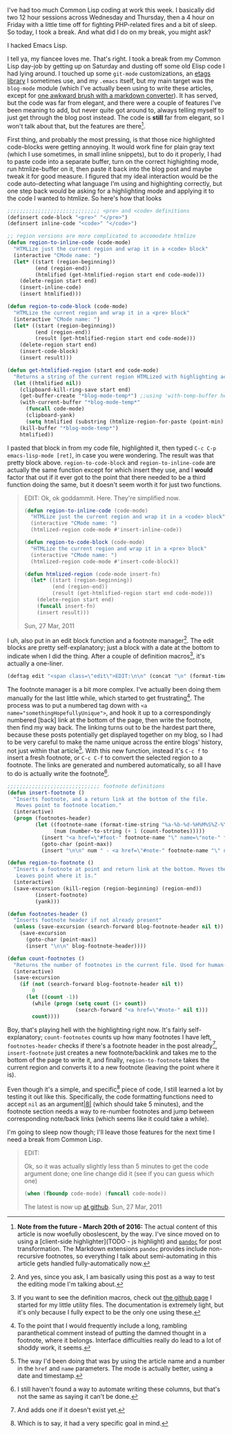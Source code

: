 I've had too much Common Lisp coding at work this week. I basically did two 12 hour sessions across Wednesday and Thursday, then a 4 hour on Friday with a little time off for fighting PHP-related fires and a bit of sleep. So today, I took a break. And what did I do on my break, you might ask?

I hacked Emacs Lisp.

I tell ya, my fiancee loves me. That's right. I took a break from my Common Lisp day-job by getting up on Saturday and dusting off some old Elisp code I had lying around. I touched up some `git-mode` customizations, an [etags library](http://codereview.stackexchange.com/questions/45/emacs-etags-shortcut-functions") I sometimes use, and my `.emacs` itself, but my main target was the `blog-mode` module (which I've actually been using to write these articles, except for [one awkward brush with a markdown converter](http://langnostic.blogspot.com/2011/03/puzzling-with-lisp.html")). It has served, but the code was far from elegant, and there were a couple of features I've been meaning to add, but never quite got around to, always telling myself to just get through the blog post instead. The code is <b>still</b> far from elegant, so I won't talk about that, but the features are there[^note-0].

[^note-0]: **Note from the future - March 20th of 2016:** The actual content of this article is now woefully oboslescent, by the way. I've since moved on to using a [client-side highlighter](TODO - js highlight) and [`pandoc`](TODO) for post transformation. The Markdown extensions `pandoc` provides include non-recursive footnotes, so everything I talk about semi-automating in this article gets handled fully-automatically now.

First thing, and probably the most pressing, is that those nice highlighted code-blocks were getting annoying. It would work fine for plain gray text (which I use sometimes, in small inline snippets), but to do it properly, I had to paste code into a separate buffer, turn on the correct highighting mode, run htmlize-buffer on it, then paste it back into the blog post and maybe tweak it for good measure. I figured that my ideal interaction would be the code auto-detecting what language I'm using and highighting correctly, but one step back would be asking for a highlighting mode and applying it to the code I wanted to htmlize. So here's how that looks

```lisp
;;;;;;;;;;;;;;;;;;;;;;;;;;;;;; <pre> and <code> definitions
(definsert code-block "<pre>" "</pre>")
(definsert inline-code "<code>" "</code>")

;; region versions are more complicated to accomodate htmlize
(defun region-to-inline-code (code-mode)
  "HTMLize just the current region and wrap it in a <code> block"
  (interactive "CMode name: ")
  (let* ((start (region-beginning))
         (end (region-end))
         (htmlified (get-htmlified-region start end code-mode)))
    (delete-region start end)
    (insert-inline-code)
    (insert htmlified)))

(defun region-to-code-block (code-mode)
  "HTMLize the current region and wrap it in a <pre> block"
  (interactive "CMode name: ")
  (let* ((start (region-beginning))
         (end (region-end))
         (result (get-htmlified-region start end code-mode)))
    (delete-region start end)
    (insert-code-block)
    (insert result)))

(defun get-htmlified-region (start end code-mode)
  "Returns a string of the current region HTMLized with highlighting according to code-mode"
  (let ((htmlified nil))
    (clipboard-kill-ring-save start end)
    (get-buffer-create "*blog-mode-temp*") ;;using 'with-temp-buffer here doesn't apply correct higlighting
    (with-current-buffer "*blog-mode-temp*"
      (funcall code-mode)
      (clipboard-yank)
      (setq htmlified (substring (htmlize-region-for-paste (point-min) (point-max)) 6 -6)))
    (kill-buffer "*blog-mode-temp*")
    htmlified))
```

I pasted that block in from my code file, highlighted it, then typed `C-c C-p emacs-lisp-mode [ret]`, in case you were wondering. The result was that pretty block above. `region-to-code-block` and `region-to-inline-code` are actually the same function except for which insert they use, and I <b>would</b> factor that out if it ever got to the point that there needed to be a third function doing the same, but it doesn't seem worth it for just two functions.

> EDIT:
> Ok, ok goddammit. Here. They're simplified now.
>
> ```lisp
> (defun region-to-inline-code (code-mode)
>   "HTMLize just the current region and wrap it in a <code> block"
>   (interactive "CMode name: ")
>   (htmlized-region code-mode #'insert-inline-code))
>
> (defun region-to-code-block (code-mode)
>   "HTMLize the current region and wrap it in a <pre> block"
>   (interactive "CMode name: ")
>   (htmlized-region code-mode #'insert-code-block))
>
> (defun htmlized-region (code-mode insert-fn)
>   (let* ((start (region-beginning))
>          (end (region-end))
>          (result (get-htmlified-region start end code-mode)))
>     (delete-region start end)
>     (funcall insert-fn)
>     (insert result)))
> ```
>
> Sun, 27 Mar, 2011

I uh, also put in an edit block function and a footnote manager[^note-1]. The edit blocks are pretty self-explanatory; just a block with a date at the bottom to indicate when I did the thing. After a couple of definition macros[^note-2], it's actually a one-liner.

[^note-1]: And yes, since you ask, I am basically using this post as a way to test the editing mode I'm talking about.
[^note-2]: If you want to see the definition macros, check out [the github page](https://github.com/Inaimathi/emacs-utils") I started for my little utility files. The documentation is extremely light, but it's only because I fully expect to be the only one using these.


```lisp
(deftag edit "<span class=\"edit\">EDIT:\n\n" (concat "\n" (format-time-string "%a, %d %b, %Y" (current-time)) "</span>"))
```

The footnote manager is a bit more complex. I've actually been doing them manually for the last little while, which started to get frustrating[^note-3]. The process was to put a numbered tag down with `<a name="somethingHopefullyUnique">`, and hook it up to a correspondingly numbered [back] link at the bottom of the page, then write the footnote, then find my way back. The linking turns out to be the hardest part there, because these posts potentially get displayed together on my blog, so I had to be very careful to make the name unique across the entire blogs' history, not just within that article[^note-4]. With this new function, instead it's `C-c f` to insert a fresh footnote, or `C-c C-f` to convert the selected region to a footnote. The links are generated and numbered automatically, so all I have to do is actually write the footnote[^note-5].

[^note-3]: To the point that I would frequently include a long, rambling paranthetical comment instead of putting the damned thought in a footnote, where it belongs. Interface difficulties really do lead to a lot of shoddy work, it seems.
[^note-4]: The way I'd been doing that was by using the article name and a number in the `href` and `name` parameters. The mode is actually better, using a date and timestamp.
[^note-5]: I still haven't found a way to automate writing these columns, but that's not the same as saying it can't be done.

```lisp
;;;;;;;;;;;;;;;;;;;;;;;;;;;;;; footnote definitions
(defun insert-footnote ()
  "Inserts footnote, and a return link at the bottom of the file.
   Moves point to footnote location."
  (interactive)
  (progn (footnotes-header)
         (let ((footnote-name (format-time-string "%a-%b-%d-%H%M%S%Z-%Y" (current-time)))
               (num (number-to-string (+ 1 (count-footnotes)))))
           (insert "<a href=\"#foot-" footnote-name "\" name=\"note-" footnote-name "\">[" num "]</a>")
           (goto-char (point-max))
           (insert "\n\n" num " - <a href=\"#note-" footnote-name "\" name=\"foot-" footnote-name "\">[back]</a> - "))))

(defun region-to-footnote ()
  "Inserts a footnote at point and return link at the bottom. Moves the current region to the end of the file.
   Leaves point where it is."
  (interactive)
  (save-excursion (kill-region (region-beginning) (region-end))
         (insert-footnote)
         (yank)))

(defun footnotes-header ()
  "Inserts footnote header if not already present"
  (unless (save-excursion (search-forward blog-footnote-header nil t))
    (save-excursion
      (goto-char (point-max))
      (insert "\n\n" blog-footnote-header))))

(defun count-footnotes ()
  "Returns the number of footnotes in the current file. Used for human-readable note labels"
  (interactive)
  (save-excursion
    (if (not (search-forward blog-footnote-header nil t))
        0
      (let ((count -1))
        (while (progn (setq count (1+ count))
                      (search-forward "<a href=\"#note-" nil t)))
        count))))
```

Boy, that's playing hell with the highlighting right now. It's fairly self-explanatory; `count-footnotes` counts up how many footnotes I have left, `footnotes-header` checks if there's a footnote header in the post already[^note-6], `insert-footnote` just creates a new footnote/backlink and takes me to the bottom of the page to write it, and finally, `region-to-footnote` takes the current region and converts it to a new footnote (leaving the point where it is).

[^note-6]: And adds one if it doesn't exist yet.

Even though it's a simple, and specific[^note-7] piece of code, I still learned a lot by testing it out like this. Specifically, the code formatting functions need to accept `nil` as an argument<a name="note-Sun-Mar-27-015300EDT-2011"></a>[|8|](#foot-Sun-Mar-27-015300EDT-2011) (which should take 5 minutes), and the footnote section needs a way to re-number footnotes and jump between corresponding note/back links (which seems like it could take a while).

[^note-7]: Which is to say, it had a very specific goal in mind.
[^note-8]: _(and default to `fundamental-mode` in that case)_

I'm going to sleep now though; I'll leave those features for the next time I need a break from Common Lisp.

> EDIT:
>
> Ok, so it was actually slightly less than 5 minutes to get the code argument done; one line change did it (see if you can guess which one)
>
> ```lisp
> (when (fboundp code-mode) (funcall code-mode))
> ```
>
> The latest is now up [at github](https://github.com/Inaimathi/emacs-utils").
> Sun, 27 Mar, 2011
